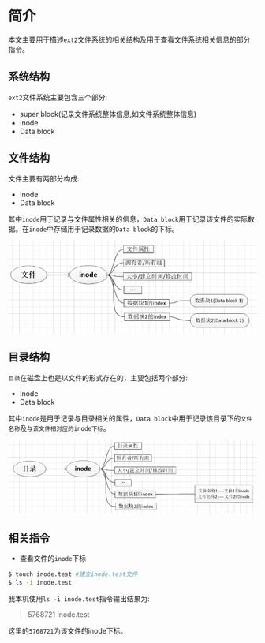 # 简介

本文主要用于描述`ext2`文件系统的相关结构及用于查看文件系统相关信息的部分指令。

## 系统结构

`ext2`文件系统主要包含三个部分:

* super block(记录文件系统整体信息,如文件系统整体信息)
* inode
* Data block

## 文件结构

文件主要有两部分构成:

* inode
* Data block

其中`inode`用于记录与文件属性相关的信息，`Data block`用于记录该文件的实际数据。在`inode`中存储用于记录数据的`Data block`的下标。

![FileArchitecture](assert/fileArchitecture.PNG)

## 目录结构

`目录`在磁盘上也是以文件的形式存在的，主要包括两个部分:

* inode
* Data block

其中`inode`是用于记录与目录相关的属性，`Data block`中用于记录该目录下的`文件名称`及`与该文件相对应的inode下标`。

![dirArchitecture](assert/dirArchitecture.PNG)

## 相关指令

* 查看文件的`inode`下标

```sh
$ touch inode.test #建立inode.test文件
$ ls -i inode.test
```

我本机使用`ls -i inode.test`指令输出结果为:

> 5768721 inode.test

这里的`5768721`为该文件的inode下标。
